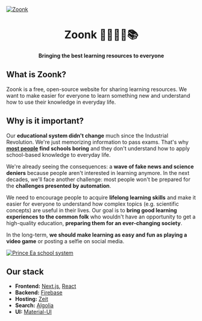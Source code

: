 [![Zoonk](https://firebasestorage.googleapis.com/v0/b/zoonk-production.appspot.com/o/core%2Fzoonk_bg.png?alt=media&token=25a6c672-61d0-45cc-abd6-e437eb88475f)](https://zoonk.org)

<div align="center">
  <h1>Zoonk 👩‍💻👨‍💻📚 </h1>
  <strong>Bringing the best learning resources to everyone</strong>
</div>

## What is Zoonk?

Zoonk is a free, open-source website for sharing learning resources. We want to make easier for everyone to learn something new and understand how to use their knowledge in everyday life.

## Why is it important?

Our **educational system didn't change** much since the Industrial Revolution. We're just memorizing information to pass exams. That's why **[most people](https://www.nais.org/media/MemberDocuments/Research/2017-HSSSE-Final.pdf) find schools boring** and they don't understand how to apply school-based knowledge to everyday life.

We're already seeing the consequences: a **wave of fake news and science deniers** because people aren't interested in learning anymore. In the next decades, we'll face another challenge: most people won't be prepared for the **challenges presented by automation**.

We need to encourage people to acquire **lifelong learning skills** and make it easier for everyone to understand how complex topics (e.g. scientific concepts) are useful in their lives. Our goal is to **bring good learning experiences to the common folk** who wouldn't have an opportunity to get a high-quality education, **preparing them for an ever-changing society**.

In the long-term, **we should make learning as easy and fun as playing a video game** or posting a selfie on social media.

[![Prince Ea school system](http://img.youtube.com/vi/dqTTojTija8/0.jpg)](http://www.youtube.com/watch?v=dqTTojTija8 "Prince Ea school system")

## Our stack

- **Frontend:** [Next.js](http://nextjs.org/), [React](https://reactjs.org/)
- **Backend:** [Firebase](http://firebase.google.com/)
- **Hosting:** [Zeit](https://zeit.co/home)
- **Search:** [Algolia](https://www.algolia.com)
- **UI:** [Material-UI](https://material-ui.com/)
